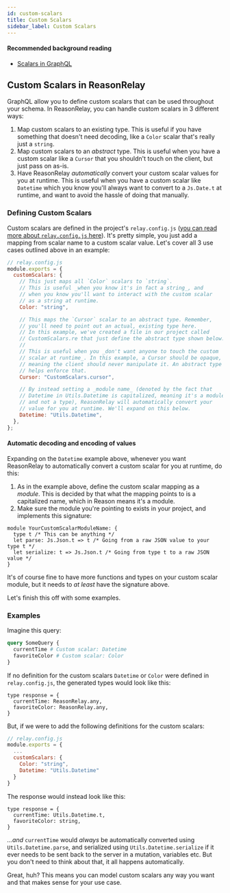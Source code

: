 ```yaml
---
id: custom-scalars
title: Custom Scalars
sidebar_label: Custom Scalars
---
```


#### Recommended background reading

- [Scalars in GraphQL](https://graphql.org/learn/schema/#scalar-types)

## Custom Scalars in ReasonRelay

GraphQL allow you to define custom scalars that can be used throughout your schema. In ReasonRelay, you can handle custom scalars in 3 different ways:

1. Map custom scalars to an existing type. This is useful if you have something that doesn't need decoding, like a `Color` scalar that's really just a `string`.
2. Map custom scalars to an _abstract_ type. This is useful when you have a custom scalar like a `Cursor` that you shouldn't touch on the client, but just pass on as-is.
3. Have ReasonRelay _automatically_ convert your custom scalar values for you at runtime. This is useful when you have a custom scalar like `Datetime` which you know you'll always want to convert to a `Js.Date.t` at runtime, and want to avoid the hassle of doing that manually.

### Defining Custom Scalars

Custom scalars are defined in the project's `relay.config.js` ([you can read more about `relay.config.js` here](getting-started#configuring-relay)). It's pretty simple, you just add a mapping from scalar name to a custom scalar value. Let's cover all 3 use cases outlined above in an example:

```js
// relay.config.js
module.exports = {
  customScalars: {
    // This just maps all `Color` scalars to `string`.
    // This is useful _when you know it's in fact a string_, and
    // when you know you'll want to interact with the custom scalar
    // as a string at runtime.
    Color: "string",

    // This maps the `Cursor` scalar to an abstract type. Remember,
    // you'll need to point out an actual, existing type here.
    // In this example, we've created a file in our project called
    // CustomScalars.re that just define the abstract type shown below.
    //
    // This is useful when you _don't want anyone to touch the custom
    // scalar at runtime_. In this example, a Cursor should be opaque,
    // meaning the client should never manipulate it. An abstract type
    // helps enforce that.
    Cursor: "CustomScalars.cursor",

    // By instead setting a _module name_ (denoted by the fact that
    // Datetime in Utils.Datetime is capitalized, meaning it's a module
    // and not a type), ReasonRelay will automatically convert your
    // value for you at runtime. We'll expand on this below.
    Datetime: "Utils.Datetime",
  },
};
```

#### Automatic decoding and encoding of values

Expanding on the `Datetime` example above, whenever you want ReasonRelay to automatically convert a custom scalar for you at runtime, do this:

1. As in the example above, define the custom scalar mapping as a _module_. This is decided by that what the mapping points to is a capitalized name, which in Reason means it's a module.
2. Make sure the module you're pointing to exists in your project, and implements this signature:

```reason
module YourCustomScalarModuleName: {
  type t /* This can be anything */
  let parse: Js.Json.t => t /* Going from a raw JSON value to your type t */
  let serialize: t => Js.Json.t /* Going from type t to a raw JSON value */
}
```

It's of course fine to have more functions and types on your custom scalar module, but it needs to _at least_ have the signature above.

Let's finish this off with some examples.

### Examples

Imagine this query:

```graphql
query SomeQuery {
  currentTime # Custom scalar: Datetime
  favoriteColor # Custom scalar: Color
}
```

If no definition for the custom scalars `Datetime` or `Color` were defined in `relay.config.js`, the generated types would look like this:

```reason
type response = {
  currentTime: ReasonRelay.any,
  favoriteColor: ReasonRelay.any,
}

```

But, if we were to add the following definitions for the custom scalars:

```javascript
// relay.config.js
module.exports = {
  ...
  customScalars: {
    Color: "string",
    Datetime: "Utils.Datetime"
  }
}
```

The response would instead look like this:

```reason
type response = {
  currentTime: Utils.Datetime.t,
  favoriteColor: string,
}

```

_...and_ `currentTime` would _always_ be automatically converted using `Utils.Datetime.parse`, and serialized using `Utils.Datetime.serialize` if it ever needs to be sent back to the server in a mutation, variables etc. But you don't need to think about that, it all happens automatically.

Great, huh? This means you can model custom scalars any way you want and that makes sense for your use case.
